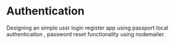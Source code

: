 # Authentication
Designing an simple ussr login register app using passport local authentication , password reset functionality using nodemailer.
